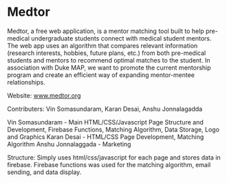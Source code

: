 # Medtor

Medtor, a free web application, is a mentor matching tool built to help pre-medical undergraduate students connect with medical student mentors. The web app uses an algorithm that compares relevant information (research interests, hobbies, future plans, etc.) from both pre-medical students and mentors to recommend optimal matches to the student. In association with Duke MAP, we want to promote the current mentorship program and create an efficient way of expanding mentor-mentee relationships. 

Website: www.medtor.org

Contributers: Vin Somasundaram, Karan Desai, Anshu Jonnalagadda

Vin Somasundaram - Main HTML/CSS/Javascript Page Structure and Development, Firebase Functions, Matching Algorithm, Data Storage, Logo and Graphics
Karan Desai - HTML/CSS Page Development, Matching Algorithm
Anshu Jonnalaggada - Marketing

Structure: Simply uses html/css/javascript for each page and stores data in firebase. Firebase functions was used for the matching algorithm, email sending, and data display. 




